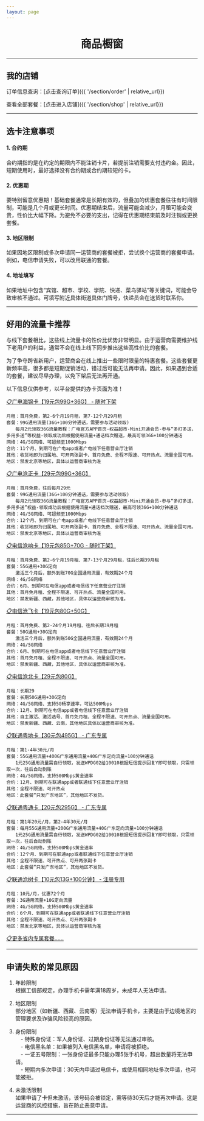 ```yaml
---
layout: page
---
```


<h1 style="text-align:center;">商品橱窗</h1>

---

## 我的店铺

订单信息查询：[点击查询订单]({{ '/section/order' | relative_url}})

查看全部套餐：[点击进入店铺]({{ '/section/shop' | relative_url}})

---
## 选卡注意事项

#### 1. 合约期
合约期指的是在约定的期限内不能注销卡片，若提前注销需要支付违约金。因此，短期使用时，最好选择没有合约期或合约期较短的卡。


#### 2. 优惠期
要特别留意优惠期！基础套餐通常是长期有效的，但叠加的优惠套餐往往有时间限制，可能是几个月或更长时间。优惠期结束后，流量可能会减少，月租可能会变贵，性价比大幅下降。为避免不必要的支出，记得在优惠期结束前及时注销或更换套餐。


#### 3. 地区限制
如果因地区限制或多次申请同一运营商的套餐被拒，尝试换个运营商的套餐申请。例如，电信申请失败，可以改用联通的套餐。


#### 4. 地址填写
如果地址中包含“宾馆、超市、学校、学院、快递、菜鸟驿站”等关键词，可能会导致审核不通过。可填写附近具体街道具体门牌号，快递员会在送货时联系你。

---

## 好用的流量卡推荐

与线下套餐相比，这些线上流量卡的性价比优势非常明显。由于运营商需要维护线下老用户的利益，通常不会在线上线下同步推出这些高性价比的套餐。

为了争夺跨省新用户，运营商会在线上推出一些限时限量的特惠套餐。这些套餐更新频率高，很多都是短期促销活动，错过后可能无法再申请。因此，如果遇到合适的套餐，建议尽早办理，以免下架后无法再开通。

以下信息仅供参考，以平台提供的办卡页面为准！

[📋广电海锦卡【19元包99G+36G】 - 随时下架](https://172.lot-ml.com/h5orderEn/index?pudID=cbb6b1bdbc74d36d&userid=6babd1bdd232e810)
```
月租：首月免费，第2-6个月19月租，第7-12个月29月租
套餐：99G通用流量(36G+100分钟通话，需要参与活动领取)
　　每月2元领取36G流量教程：广电官方APP首页-权益超市-Mini开通会员-参与“多打多送，多用多送”等权益-领取成功后根据使用流量+通话档次赠送，最高可领36G+100分钟通话
网络：4G/5G网络、可超频至1000Mbps
合约：11个月、到期可在广电app或者广电线下任意营业厅注销
其他：收货地即为归属地、可开两张副卡、首月免费、全程不限速、可开热点、流量全国可用。
地区：禁发北京等地区，具体以运营商审核为准
```


[📋广电沧正卡【29元包99G+36G】](https://172.lot-ml.com/h5orderEn/index?pudID=30adb77084f5a112&userid=6babd1bdd232e810)
```
月租：首月免费，往后每月29元
套餐：99G通用流量(36G+100分钟通话，需要参与活动领取)
　　每月2元领取36G流量教程：广电官方APP首页-权益超市-Mini开通会员-参与“多打多送，多用多送”权益-领取成功后根据使用流量+通话档次赠送，最高可领36G+100分钟通话
网络：4G/5G网络、可超频至1000Mbps
合约：12个月、到期可在广电app或者广电线下任意营业厅注销
其他：收货地即为归属地、可开两张副卡、首月免费、全程不限速、可开热点、流量全国可用。
地区：禁发北京等地区，具体以运营商审核为准
```

[📋电信沧响卡【19元包85G+70G - 随时下架】](https://172.lot-ml.com/h5orderEn/index?pudID=5c86bfa21a1cec0d&userid=6babd1bdd232e810)
```
月租：首月免费、第2-6个月19月租、第7-13个月29月租，往后长期39月租
套餐：55G通用+30G定向
　　激活三个月后，额外到账70G全国通用流量，有效期24个月
网络：4G/5G网络
合约：6月、到期可在电信app或者电信线下任意营业厅注销
其他：首月免月租、全程不限速、可开热点、流量全国可用。
地区：禁发新疆、西藏，其他地区，具体以运营商审核为准。
```

[📋电信沧飞卡【19元包80G+50G】](https://172.lot-ml.com/h5orderEn/index?pudID=5c86bfa21a1cec0d&userid=6babd1bdd232e810)
```
月租：首月免费、第2-24个月19月租、往后长期39月租
套餐：50G通用+30G定向
　　激活三个月后，额外到账50G全国通用流量，有效期24个月
网络：4G/5G网络
合约：6月、到期可在电信app或者电信线下任意营业厅注销
其他：首月免月租、全程不限速、可开热点、流量全国可用。
地区：禁发新疆、西藏，其他地区，具体以运营商审核为准。
```

[📋电信沧北卡【29元包80G】](https://172.lot-ml.com/h5orderEn/index?pudID=826607c34d51f4b8&userid=6babd1bdd232e810)
```
月租：长期29
套餐：长期50G通用+30G定向
网络：4G/5G网络、支持5G畅享速率，可达500Mbps
合约：12月、到期可在电信app或者电信线下任意营业厅注销
其他：自主激活、激活选号、首月免月租、全程不限速、可开热点、流量全国可用。
地区：禁发新疆、西藏、云南，其他地区具体以运营商审核为准。
```

[📋联通粤地卡【30元包495G】 - 广东专属](https://172.lot-ml.com/h5orderEn/index?pudID=d9da076afc31cfa0&userid=6babd1bdd232e810)
```
月租：第1-4年30元/月
套餐：55G通用流量+400G广东通用流量+40G广东定向流量+100分钟通话
　　1元25G通用流量需自行领取，发送WPDG02给10010根据短信提示回复Y即可领取，只需领取一次，往后自动到账
网络：4G/5G网络，支持500Mbps黄金速率
合约：12月、到期可在联通app或者联通线下任意营业厅注销
其他：全程不限速、可开热点
地区：此套餐“只发广东地区”，其他地区不发货。
```

[📋联通粤通卡【20元包295G】 - 广东专属](https://172.lot-ml.com/h5orderEn/index?pudID=fb1c2e33f24dd650&userid=6babd1bdd232e810)
```
月租：第1年20元/月，第2-4年30元/月
套餐：每月55G通用流量+200G广东通用流量+40G广东定向流量+100分钟通话
　　1元25G通用流量需自行领取，发送WPDG02给10010根据短信提示回复Y即可领取，只需领取一次，往后自动到账
网络：4G/5G网络，支持500Mbps黄金速率
合约：12个月、到期可在联通app或者联通线下任意营业厅注销
其他：全程不限速、可开热点、可开两张副卡
地区：此套餐“只发广东地区”，其他地区不发货。
```

[📋联通沧树卡【10元包13G+100分钟】 - 注册专用](https://172.lot-ml.com/h5orderEn/index?pudID=e83b50e06345f5c7&userid=6babd1bdd232e810)
```
月租：10元/月，优惠72个月
套餐：3G通用流量+10G定向流量
网络：4G/5G网络，支持500Mbps黄金速率
合约：6个月、到期可在联通app或者联通线下任意营业厅注销
其他：全程不限速、可开热点、可开两张副卡
地区：禁发北京等地区，具体以运营商审核为准
```

[📋更多省内专属套餐......](https://172.lot-ml.com/producten/tyindex/6babd1bdd232e810)

---

## 申请失败的常见原因

1. 年龄限制  
根据工信部规定，办理手机卡需年满18周岁，未成年人无法申请。

2. 地区限制  
部分地区（如新疆、西藏、云南等）无法申请手机卡，主要是由于边境地区的管理要求及诈骗风险较高的原因。


3. 身份限制  
　- 特殊身份证：军人身份证、过期身份证等无法通过审核。  
　- 电信黑名单：如果被列入电信黑名单，申请将被拒绝。  
　- 一证五号限制：一张身份证最多只能办理5张手机号，超出数量将无法申请。  
　- 短期内多次申请：30天内申请过电信卡，或使用相同地址多次申请，也可能被拒。  

4. 未激活限制  
如果申请了卡但未激活，该号码会被锁定，需等待30天后才能再次申请。这是运营商的风控措施，旨在防止恶意申请。





---


